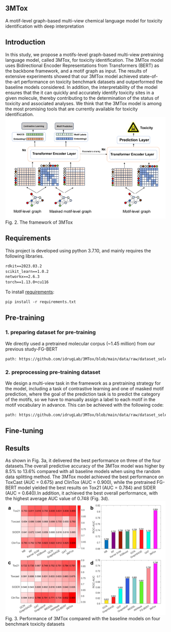 ## 3MTox
A motif-level graph-based multi-view chemical language model for toxicity identification with deep interpretation

## Introduction
In this study, we propose a motifs-level graph-based multi-view pretraining language model, called 3MTox, for toxicity identification. The 3MTox model uses Bidirectional Encoder Representations from Transformers (BERT) as the backbone framework, and a motif graph as input. The results of extensive experiments showed that our 3MTox model achieved state-of-the-art performance on toxicity benchmark datasets and outperformed the baseline models considered. In addition, the interpretability of the model ensures that the it can quickly and accurately identify toxicity sites in a given molecule, thereby contributing to the determination of the status of toxicity and associated analyses. We think that the 3MTox model is among the most promising tools that are currently available for toxicity identification.
![image](https://github.com/idrugLab/3MTox/blob/main/pngs/model.png)
Fig. 2. The framework of 3MTox

## Requirements
This project is developed using python 3.7.10, and mainly requires the following libraries.
```txt
rdkit==2023.03.2
scikit_learn==1.0.2
networkx==2.6.3
torch==1.13.0+cu116
```
To install [requirements](https://github.com/idrugLab/3MTox/blob/main/requirements.txt):
```txt
pip install -r requirements.txt
```

## Pre-training
### 1. preparing dataset for pre-training
We directly used a pretrained molecular corpus (~1.45 million) from our previous study-FG-BERT
```txt
path: https://github.com/idrugLab/3MTox/blob/main/data/raw/dataset_select_chembl.pkl
```
### 2. preprocessing pre-training dataset
We design a multi-view task in the framework as a pretraining strategy for the model, including a task of contrastive learning and one of masked motif prediction, where the goal of the prediction task is to predict the category of the motifs, so we have to manually assign a label to each motif in the motif vocabulary in advance.
This can be achieved with the following code:
```txt
path: https://github.com/idrugLab/3MTox/blob/main/data/raw/dataset_select_chembl.pkl
```


## Fine-tuning

## Results
As shown in Fig. 3a, it delivered the best performance on three of the four datasets.The overall predictive accuracy of the 3MTox model was higher by 8.5% to 13.6% compared with all baseline models when using the random data splitting method. The 3MTox model achieved the best performance on ToxCast (AUC = 0.675) and ClinTox (AUC = 0.900), while the pretrained FG-BERT model yielded the best results on Tox21 (AUC = 0.784) and SIDER (AUC = 0.640).In addition, it achieved the best overall performance, with the highest average AUC value of 0.748 (Fig. 3d).
![image](https://github.com/idrugLab/3MTox/blob/main/pngs/result.png)
Fig. 3. Performance of 3MTox compared with the baseline models on four benchmark toxicity datasets
